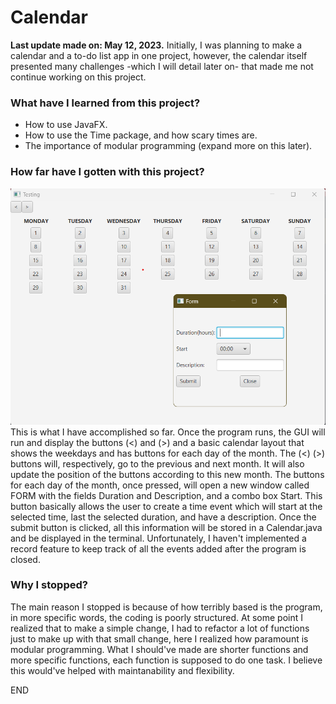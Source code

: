 # Calendar
 
**Last update made on: May 12, 2023.**
Initially, I was planning to make a calendar and a to-do list app in one project, however, the calendar itself presented many challenges -which I will detail later on- that made me not continue working on this project.

### What have I learned from this project?
- How to use JavaFX.
- How to use the Time package, and how scary times are.
- The importance of modular programming (expand more on this later).

### How far have I gotten with this project?
![alt text](https://github.com/JohnnyLiang-OTU/Calendar/blob/master/finalProduct.png?raw=true)
This is what I have accomplished so far. 
Once the program runs, the GUI will run and display the buttons (<) and (>) and a basic calendar layout that shows the weekdays and has buttons for each day of the month.
The (<) (>) buttons will, respectively, go to the previous and next month. It will also update the position of the buttons according to this new month.
The buttons for each day of the month, once pressed, will open a new window called FORM with the fields Duration and Description, and a combo box Start.
This button basically allows the user to create a time event which will start at the selected time, last the selected duration, and have a description.
Once the submit button is clicked, all this information will be stored in a Calendar.java and be displayed in the terminal. Unfortunately, I haven't implemented a record
feature to keep track of all the events added after the program is closed.

### Why I stopped?
The main reason I stopped is because of how terribly based is the program, in more specific words, the coding is poorly structured. At some point I realized
that to make a simple change, I had to refactor a lot of functions just to make up with that small change, here I realized how paramount is modular programming.
What I should've made are shorter functions and more specific functions, each function is supposed to do one task. I believe this would've helped with maintanability and flexibility.

END
